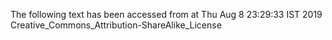 The following text has been accessed from at Thu Aug 8 23:29:33 IST 2019
Creative_Commons_Attribution-ShareAlike_License
